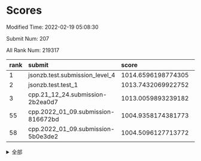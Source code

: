 # Scores

Modified Time: 2022-02-19 05:08:30

Submit Num: 207

All Rank Num: 219317

| rank |               submit               |       score        |       sigma        | pk_num |
| :--- | :--------------------------------- | :----------------- | :----------------- | :----- |
| 1    | jsonzb.test.submission_level_4     | 1014.6596198774305 | 0.8232126458436912 | 4235   |
| 2    | jsonzb.test.test_1                 | 1013.7432069922752 | 0.8268927545052162 | 4236   |
| 3    | cpp.21_12_24.submission-2b2ea0d7   | 1013.0059893239182 | 0.8210577087712831 | 4246   |
| 55   | cpp.2022_01_09.submission-816672bd | 1004.9358174381773 | 0.7173355039195193 | 4236   |
| 58   | cpp.2022_01_09.submission-5b0e3de2 | 1004.5096127713772 | 0.7185022137861468 | 4244   |


<details>
<summary>全部</summary>

| rank |                 submit                 |       score        |       sigma        | pk_num |
| :--- | :------------------------------------- | :----------------- | :----------------- | :----- |
| 1    | jsonzb.test.submission_level_4         | 1014.6596198774305 | 0.8232126458436912 | 4235   |
| 2    | jsonzb.test.test_1                     | 1013.7432069922752 | 0.8268927545052162 | 4236   |
| 3    | cpp.21_12_24.submission-2b2ea0d7       | 1013.0059893239182 | 0.8210577087712831 | 4246   |
| 4    | gobigger.level_3.submission_level_3_2  | 1011.6151562259504 | 0.7739183313840883 | 4241   |
| 5    | gobigger.level_3.submission_level_3_15 | 1011.6028744580931 | 0.8295160146623926 | 4237   |
| 6    | gobigger.level_3.submission_level_3_25 | 1011.5635137007566 | 0.7900331358864455 | 4242   |
| 7    | gobigger.level_3.submission_level_3_7  | 1011.554967439545  | 0.785254516253985  | 4240   |
| 8    | gobigger.level_3.submission_level_3_48 | 1011.3548490712327 | 0.7759776179526164 | 4235   |
| 9    | gobigger.level_3.submission_level_3_10 | 1011.2343437643386 | 0.7755481492886694 | 4234   |
| 10   | gobigger.level_3.submission_level_3_43 | 1010.9598467866929 | 0.790345724638098  | 4237   |
| 11   | gobigger.level_3.submission_level_3_0  | 1010.9443035506737 | 0.7668791017592492 | 4238   |
| 12   | gobigger.level_3.submission_level_3_32 | 1010.9399234894744 | 0.7870596027299442 | 4239   |
| 13   | gobigger.level_3.submission_level_3_6  | 1010.934246454717  | 0.7602518355296015 | 4238   |
| 14   | gobigger.level_3.submission_level_3_19 | 1010.9023651542738 | 0.7710534482758943 | 4237   |
| 15   | gobigger.level_3.submission_level_3_8  | 1010.8984832538505 | 0.788786376815297  | 4238   |
| 16   | gobigger.level_3.submission_level_3_34 | 1010.8537236509411 | 0.7557195041964311 | 4234   |
| 17   | gobigger.level_3.submission_level_3_20 | 1010.7889598552135 | 0.7591989155073091 | 4234   |
| 18   | gobigger.level_3.submission_level_3_44 | 1010.6777343298749 | 0.7571636986304657 | 4235   |
| 19   | gobigger.level_3.submission_level_3_14 | 1010.6628718517238 | 0.7637333919514664 | 4239   |
| 20   | gobigger.level_3.submission_level_3_11 | 1010.6510609923582 | 0.7550317328551124 | 4235   |
| 21   | gobigger.level_3.submission_level_3_13 | 1010.6181895224122 | 0.7634513521806704 | 4239   |
| 22   | gobigger.level_3.submission_level_3_33 | 1010.5825957359318 | 0.7757681474365031 | 4237   |
| 23   | gobigger.level_3.submission_level_3_4  | 1010.5622309566188 | 0.7725841400969705 | 4238   |
| 24   | gobigger.level_3.submission_level_3_16 | 1010.4973356470169 | 0.756347530880353  | 4238   |
| 25   | gobigger.level_3.submission_level_3_37 | 1010.4710286606244 | 0.7773161145760811 | 4238   |
| 26   | gobigger.level_3.submission_level_3_47 | 1010.4548260317054 | 0.7659989799321834 | 4236   |
| 27   | gobigger.level_3.submission_level_3_5  | 1010.422837218217  | 0.7873660252628719 | 4235   |
| 28   | gobigger.level_3.submission_level_3_39 | 1010.303353583966  | 0.7614439444621781 | 4240   |
| 29   | gobigger.level_3.submission_level_3_12 | 1010.178542732937  | 0.7632570970791804 | 4232   |
| 30   | gobigger.level_3.submission_level_3_35 | 1010.1446883209042 | 0.7587249354776335 | 4237   |
| 31   | gobigger.level_3.submission_level_3_46 | 1010.1431719662711 | 0.7554423236312173 | 4240   |
| 32   | gobigger.level_3.submission_level_3_27 | 1010.1111848436698 | 0.7599647962400572 | 4235   |
| 33   | gobigger.level_3.submission_level_3_1  | 1010.0793733220696 | 0.7604122302508729 | 4240   |
| 34   | gobigger.level_3.submission_level_3_36 | 1010.0689658651315 | 0.7338610318327151 | 4238   |
| 35   | gobigger.level_3.submission_level_3_23 | 1010.0178891963534 | 0.7310406760131148 | 4237   |
| 36   | gobigger.level_3.submission_level_3_30 | 1009.9959950680196 | 0.7586910575254653 | 4240   |
| 37   | gobigger.level_3.submission_level_3_9  | 1009.9829702346526 | 0.7756227278926225 | 4239   |
| 38   | gobigger.level_3.submission_level_3_28 | 1009.9595163249659 | 0.7697552589626586 | 4239   |
| 39   | gobigger.level_3.submission_level_3_26 | 1009.8199195529224 | 0.7520035595383198 | 4237   |
| 40   | gobigger.level_3.submission_level_3_40 | 1009.6068491319702 | 0.7664733449549427 | 4239   |
| 41   | gobigger.level_3.submission_level_3_38 | 1009.5842610691883 | 0.7439901005676232 | 4237   |
| 42   | gobigger.level_3.submission_level_3_21 | 1009.5630063579318 | 0.7490607809283071 | 4237   |
| 43   | gobigger.level_3.submission_level_3_45 | 1009.5400185074571 | 0.7556730007066675 | 4243   |
| 44   | gobigger.level_3.submission_level_3_22 | 1009.3803841301899 | 0.7693409876995982 | 4234   |
| 45   | gobigger.level_3.submission_level_3_42 | 1009.1944686219078 | 0.7452515169216829 | 4240   |
| 46   | gobigger.level_3.submission_level_3_29 | 1009.127675921722  | 0.737696164134192  | 4238   |
| 47   | gobigger.level_3.submission_level_3_18 | 1009.0683254372321 | 0.7679205110162726 | 4239   |
| 48   | gobigger.level_3.submission_level_3_3  | 1008.9663214110896 | 0.7506346221904505 | 4240   |
| 49   | gobigger.level_3.submission_level_3_24 | 1008.8508564060994 | 0.743530647993658  | 4236   |
| 50   | gobigger.level_3.submission_level_3_31 | 1008.8200363853454 | 0.7518892039845353 | 4233   |
| 51   | gobigger.level_3.submission_level_3_17 | 1008.7063853122205 | 0.7563299872368358 | 4238   |
| 52   | gobigger.level_3.submission_level_3_49 | 1008.5491141667048 | 0.7394190610930022 | 4236   |
| 53   | gobigger.level_3.submission_level_3_41 | 1008.3166859416228 | 0.7657766133406201 | 4233   |
| 54   | gobigger.level_1.submission_level_1_31 | 1004.9749052620164 | 0.7298793570685358 | 4241   |
| 55   | cpp.2022_01_09.submission-816672bd     | 1004.9358174381773 | 0.7173355039195193 | 4236   |
| 56   | gobigger.level_1.submission_level_1_18 | 1004.9291727326681 | 0.723454821533283  | 4237   |
| 57   | gobigger.level_1.submission_level_1_43 | 1004.8327593098845 | 0.7127151623231254 | 4232   |
| 58   | cpp.2022_01_09.submission-5b0e3de2     | 1004.5096127713772 | 0.7185022137861468 | 4244   |
| 59   | gobigger.level_1.submission_level_1_26 | 1004.2689428078883 | 0.7187071567920317 | 4236   |
| 60   | gobigger.level_1.submission_level_1_6  | 1004.1695878103808 | 0.7102302947598486 | 4235   |
| 61   | gobigger.level_1.submission_level_1_1  | 1004.163192911042  | 0.722410180430296  | 4238   |
| 62   | gobigger.level_1.submission_level_1_29 | 1004.0986069940286 | 0.7263854711508716 | 4236   |
| 63   | gobigger.level_1.submission_level_1_40 | 1004.0350044397373 | 0.7138127242426942 | 4237   |
| 64   | gobigger.level_1.submission_level_1_12 | 1004.0285489944367 | 0.7230036564170055 | 4236   |
| 65   | gobigger.level_1.submission_level_1_45 | 1004.0000785561967 | 0.7159276349729167 | 4240   |
| 66   | gobigger.level_1.submission_level_1_0  | 1003.8595553447774 | 0.7221862703216986 | 4242   |
| 67   | gobigger.level_1.submission_level_1_38 | 1003.7822216638455 | 0.7336837878706929 | 4241   |
| 68   | gobigger.level_1.submission_level_1_7  | 1003.699995886143  | 0.7103095805777359 | 4242   |
| 69   | gobigger.level_1.submission_level_1_21 | 1003.6977356390904 | 0.7285056242962813 | 4237   |
| 70   | gobigger.level_1.submission_level_1_2  | 1003.5385381786605 | 0.7185246298787685 | 4237   |
| 71   | gobigger.level_1.submission_level_1_36 | 1003.5314669365282 | 0.7173878568649686 | 4239   |
| 72   | gobigger.level_1.submission_level_1_41 | 1003.4617280441443 | 0.7170242458474    | 4236   |
| 73   | gobigger.level_1.submission_level_1_28 | 1003.4081749020754 | 0.7196337214996767 | 4237   |
| 74   | gobigger.level_1.submission_level_1_23 | 1003.3870144565161 | 0.717096098891468  | 4238   |
| 75   | gobigger.level_1.submission_level_1_17 | 1003.3585091993314 | 0.7197137555801387 | 4236   |
| 76   | gobigger.level_1.submission_level_1_32 | 1003.3437029596997 | 0.7143960263572015 | 4237   |
| 77   | gobigger.level_1.submission_level_1_3  | 1003.3305267055816 | 0.7126567552683307 | 4235   |
| 78   | gobigger.level_1.submission_level_1_33 | 1003.3284475071612 | 0.722368561287151  | 4237   |
| 79   | gobigger.level_1.submission_level_1_47 | 1003.3013013959504 | 0.7205116820380417 | 4238   |
| 80   | gobigger.level_1.submission_level_1_35 | 1003.2596663487327 | 0.7138911577705521 | 4241   |
| 81   | gobigger.level_1.submission_level_1_42 | 1003.2172621413182 | 0.7322434608611917 | 4238   |
| 82   | gobigger.level_1.submission_level_1_8  | 1003.1752469214009 | 0.7137672636277588 | 4237   |
| 83   | gobigger.level_1.submission_level_1_44 | 1003.1527372913205 | 0.730574711418094  | 4235   |
| 84   | gobigger.level_1.submission_level_1_34 | 1003.1509415155587 | 0.7112653399999808 | 4241   |
| 85   | gobigger.level_1.submission_level_1_10 | 1003.0861053909163 | 0.7117919836471917 | 4240   |
| 86   | gobigger.level_1.submission_level_1_24 | 1002.9405254552137 | 0.7099605643468704 | 4233   |
| 87   | gobigger.level_1.submission_level_1_46 | 1002.9371711802208 | 0.7144873423015109 | 4239   |
| 88   | gobigger.level_1.submission_level_1_11 | 1002.9225132466797 | 0.7148646389484199 | 4234   |
| 89   | gobigger.level_1.submission_level_1_14 | 1002.8901047615634 | 0.7104057672463847 | 4235   |
| 90   | gobigger.level_1.submission_level_1_20 | 1002.8854184440304 | 0.717625918492143  | 4237   |
| 91   | gobigger.level_1.submission_level_1_5  | 1002.7307554185978 | 0.7092389349843626 | 4238   |
| 92   | gobigger.level_1.submission_level_1_25 | 1002.7275209167933 | 0.7183705708480859 | 4241   |
| 93   | gobigger.level_1.submission_level_1_9  | 1002.6960692977727 | 0.7163699147854736 | 4239   |
| 94   | gobigger.level_1.submission_level_1_19 | 1002.6464954593425 | 0.7017706759866826 | 4239   |
| 95   | gobigger.level_1.submission_level_1_30 | 1002.5980309331082 | 0.7063888743199189 | 4241   |
| 96   | gobigger.level_1.submission_level_1_15 | 1002.3909136093628 | 0.7094095218363085 | 4238   |
| 97   | gobigger.level_1.submission_level_1_4  | 1002.3769793183397 | 0.7106653234959253 | 4236   |
| 98   | gobigger.level_1.submission_level_1_49 | 1002.3684372509456 | 0.7100147064601982 | 4240   |
| 99   | gobigger.level_1.submission_level_1_16 | 1002.3444570370123 | 0.7094646849525577 | 4243   |
| 100  | gobigger.level_1.submission_level_1_22 | 1002.3118838731657 | 0.7089492055846364 | 4238   |
| 101  | gobigger.level_1.submission_level_1_37 | 1002.1375420477306 | 0.719271374818703  | 4238   |
| 102  | gobigger.level_1.submission_level_1_27 | 1002.0585307536811 | 0.7137147607235478 | 4240   |
| 103  | gobigger.level_1.submission_level_1_13 | 1002.034242149235  | 0.7230988368804525 | 4237   |
| 104  | gobigger.level_1.submission_level_1_48 | 1001.9595437318119 | 0.7183401199580978 | 4242   |
| 105  | gobigger.level_1.submission_level_1_39 | 1001.5676764526578 | 0.7140233734087502 | 4238   |
| 106  | gobigger.random.submission_random_35   | 997.7132262259798  | 0.6980155659320554 | 4242   |
| 107  | gobigger.random.submission_random_9    | 997.4170869237346  | 0.7048623605073432 | 4240   |
| 108  | gobigger.random.submission_random_38   | 997.0253628709503  | 0.7023273697848241 | 4235   |
| 109  | gobigger.random.submission_random_37   | 996.8092847599221  | 0.7110250369158354 | 4240   |
| 110  | gobigger.random.submission_random_41   | 996.6933006575781  | 0.7089401274133077 | 4235   |
| 111  | gobigger.random.submission_random_14   | 996.6919829830799  | 0.7031774425940587 | 4234   |
| 112  | gobigger.random.submission_random_25   | 996.6673869506176  | 0.704616302410002  | 4236   |
| 113  | gobigger.random.submission_random_49   | 996.423790354644   | 0.7034811720785125 | 4242   |
| 114  | gobigger.random.submission_random_21   | 996.3949883076008  | 0.6993055159321291 | 4241   |
| 115  | gobigger.random.submission_random_34   | 996.3921558393197  | 0.7115019659526064 | 4241   |
| 116  | gobigger.random.submission_random_32   | 996.380492699807   | 0.7057265248410398 | 4240   |
| 117  | gobigger.random.submission_random_20   | 996.346247891981   | 0.718199952356774  | 4236   |
| 118  | gobigger.random.submission_random_48   | 996.3024743298632  | 0.714292953753933  | 4236   |
| 119  | gobigger.random.submission_random_1    | 996.2403895098753  | 0.7019150211525579 | 4239   |
| 120  | gobigger.random.submission_random_7    | 996.2377501989978  | 0.7273934330597209 | 4243   |
| 121  | gobigger.random.submission_random_5    | 996.2318082653669  | 0.6966297189303431 | 4238   |
| 122  | gobigger.random.submission_random_18   | 996.1133454588412  | 0.7175183074092322 | 4234   |
| 123  | gobigger.random.submission_random_10   | 996.1122573155359  | 0.7181370847843467 | 4238   |
| 124  | gobigger.random.submission_random_3    | 996.0579702754155  | 0.7137793861573456 | 4239   |
| 125  | gobigger.random.submission_random_45   | 996.0555290430221  | 0.7216007214917106 | 4239   |
| 126  | gobigger.random.submission_random_12   | 996.0082835840817  | 0.7171605543944074 | 4235   |
| 127  | gobigger.random.submission_random_46   | 995.9268347370505  | 0.7166568288367309 | 4238   |
| 128  | gobigger.random.submission_random_47   | 995.9079243471513  | 0.7038399177979854 | 4237   |
| 129  | gobigger.random.submission_random_11   | 995.8924476130901  | 0.7239693382520893 | 4233   |
| 130  | gobigger.random.submission_random_6    | 995.890903583527   | 0.708835753069676  | 4239   |
| 131  | gobigger.random.submission_random_13   | 995.8384671232066  | 0.7214035807856225 | 4234   |
| 132  | gobigger.random.submission_random_39   | 995.7886482979845  | 0.7286865159446083 | 4235   |
| 133  | gobigger.random.submission_random_42   | 995.7872496711879  | 0.7192523141906241 | 4231   |
| 134  | gobigger.random.submission_random_36   | 995.748105094482   | 0.7059383787444681 | 4240   |
| 135  | gobigger.random.submission_random_16   | 995.7270218133614  | 0.7048219673779885 | 4238   |
| 136  | gobigger.random.submission_random_30   | 995.6863829246981  | 0.7145385886415906 | 4239   |
| 137  | gobigger.random.submission_random_24   | 995.6849283504763  | 0.7135666438764633 | 4235   |
| 138  | gobigger.random.submission_random_23   | 995.5915026884489  | 0.7254041576636499 | 4242   |
| 139  | gobigger.random.submission_random_27   | 995.5880071403689  | 0.7106959841216378 | 4239   |
| 140  | gobigger.random.submission_random_15   | 995.5857764637863  | 0.7246285989149078 | 4238   |
| 141  | gobigger.random.submission_random_44   | 995.5098634101892  | 0.7181261181290305 | 4236   |
| 142  | gobigger.random.submission_random_4    | 995.4722159223344  | 0.7170938961921414 | 4240   |
| 143  | gobigger.random.submission_random_28   | 995.4708845517281  | 0.7066414396967262 | 4237   |
| 144  | gobigger.random.submission_random_29   | 995.351848743895   | 0.7138543103576774 | 4240   |
| 145  | gobigger.random.submission_random_19   | 995.2740523145018  | 0.7049070939231905 | 4242   |
| 146  | gobigger.random.submission_random_43   | 995.2550846205764  | 0.7111946950169052 | 4235   |
| 147  | gobigger.random.submission_random_2    | 995.1990291693827  | 0.7025415444967333 | 4242   |
| 148  | gobigger.random.submission_random_17   | 995.1605222082386  | 0.7247165796828875 | 4236   |
| 149  | gobigger.random.submission_random_33   | 995.1351194390022  | 0.724719665659114  | 4240   |
| 150  | gobigger.random.submission_random_40   | 995.0426012880135  | 0.7078689310428032 | 4242   |
| 151  | gobigger.random.submission_random_22   | 995.0314298822976  | 0.7011967292925584 | 4240   |
| 152  | gobigger.random.submission_random_0    | 995.020135744866   | 0.7084287951704168 | 4238   |
| 153  | gobigger.random.submission_random_8    | 994.7739673627528  | 0.7029067897224961 | 4239   |
| 154  | gobigger.random.submission_random_31   | 994.4003168344107  | 0.7195821477416695 | 4241   |
| 155  | gobigger.level_2.submission_level_2_19 | 994.2602776353763  | 0.7300777852462402 | 4239   |
| 156  | gobigger.random.submission_random_26   | 994.2371734348961  | 0.7222941389937957 | 4245   |
| 157  | gobigger.level_2.submission_level_2_17 | 993.813267091889   | 0.7329996497284461 | 4240   |
| 158  | gobigger.level_2.submission_level_2_11 | 993.3418782987923  | 0.7576134576513459 | 4241   |
| 159  | gobigger.level_2.submission_level_2_27 | 993.2977137401219  | 0.7520919773106293 | 4242   |
| 160  | gobigger.level_2.submission_level_2_38 | 993.1198454682798  | 0.7285937114289863 | 4233   |
| 161  | gobigger.level_2.submission_level_2_6  | 993.1084260269154  | 0.7328795193091434 | 4235   |
| 162  | gobigger.level_2.submission_level_2_29 | 992.9309053086228  | 0.728946227001244  | 4242   |
| 163  | gobigger.level_2.submission_level_2_13 | 992.8055181899529  | 0.7269720395752444 | 4238   |
| 164  | gobigger.level_2.submission_level_2_49 | 992.7940032116392  | 0.7383646265603786 | 4237   |
| 165  | gobigger.level_2.submission_level_2_21 | 992.7739543413983  | 0.7257071384233273 | 4236   |
| 166  | gobigger.level_2.submission_level_2_42 | 992.7496752053794  | 0.7443506319302425 | 4236   |
| 167  | gobigger.level_2.submission_level_2_10 | 992.4977395745558  | 0.7393007971888619 | 4241   |
| 168  | gobigger.level_2.submission_level_2_2  | 992.4278599486405  | 0.7470268784312841 | 4237   |
| 169  | gobigger.level_2.submission_level_2_45 | 992.3445166440177  | 0.757907220351161  | 4237   |
| 170  | gobigger.level_2.submission_level_2_41 | 992.3410839128634  | 0.7619017109357881 | 4239   |
| 171  | gobigger.level_2.submission_level_2_28 | 992.2300216542266  | 0.7512113253467511 | 4237   |
| 172  | gobigger.level_2.submission_level_2_3  | 992.2128248331823  | 0.7308598545333295 | 4236   |
| 173  | gobigger.level_2.submission_level_2_44 | 992.1134478079728  | 0.7373197259142503 | 4239   |
| 174  | gobigger.level_2.submission_level_2_12 | 992.0221971268816  | 0.7275093966314281 | 4236   |
| 175  | gobigger.level_2.submission_level_2_37 | 992.0018300311679  | 0.7419922526559722 | 4233   |
| 176  | gobigger.level_2.submission_level_2_22 | 991.9820295367756  | 0.7524484042146371 | 4242   |
| 177  | gobigger.level_2.submission_level_2_32 | 991.8476834789677  | 0.7256470137179717 | 4238   |
| 178  | gobigger.level_2.submission_level_2_14 | 991.8441040045625  | 0.7320578889479015 | 4235   |
| 179  | gobigger.level_2.submission_level_2_35 | 991.8080261648173  | 0.756379225507513  | 4238   |
| 180  | gobigger.level_2.submission_level_2_33 | 991.7715437408062  | 0.7468540347717441 | 4239   |
| 181  | gobigger.level_2.submission_level_2_4  | 991.7508302958014  | 0.7498545214401684 | 4242   |
| 182  | gobigger.level_2.submission_level_2_47 | 991.7505941471604  | 0.7468056352561571 | 4237   |
| 183  | gobigger.level_2.submission_level_2_15 | 991.6910387708646  | 0.7454604691223096 | 4236   |
| 184  | gobigger.level_2.submission_level_2_23 | 991.6804318055509  | 0.7361916063204231 | 4240   |
| 185  | gobigger.level_2.submission_level_2_18 | 991.5486847754044  | 0.7396337077003864 | 4239   |
| 186  | gobigger.level_2.submission_level_2_20 | 991.5468152476533  | 0.7485336238102221 | 4240   |
| 187  | gobigger.level_2.submission_level_2_16 | 991.5235024205698  | 0.7677862697063434 | 4234   |
| 188  | gobigger.level_2.submission_level_2_9  | 991.4634104233614  | 0.7659966087720899 | 4238   |
| 189  | gobigger.level_2.submission_level_2_40 | 991.4624716151482  | 0.7492062777914512 | 4243   |
| 190  | gobigger.level_2.submission_level_2_25 | 991.4619972791924  | 0.7373842917322693 | 4237   |
| 191  | gobigger.level_2.submission_level_2_39 | 991.4476212266864  | 0.7457760131143267 | 4238   |
| 192  | gobigger.level_2.submission_level_2_36 | 991.4374971504039  | 0.7575234225980444 | 4235   |
| 193  | gobigger.level_2.submission_level_2_26 | 991.347829288798   | 0.753102899970476  | 4238   |
| 194  | gobigger.level_2.submission_level_2_7  | 991.3396070030275  | 0.7433068275812139 | 4234   |
| 195  | gobigger.level_2.submission_level_2_30 | 991.3083375928079  | 0.7462035226247752 | 4240   |
| 196  | gobigger.level_2.submission_level_2_46 | 991.306576664015   | 0.7516717302631799 | 4237   |
| 197  | gobigger.level_2.submission_level_2_1  | 991.2015367319275  | 0.7443027695054945 | 4237   |
| 198  | gobigger.level_2.submission_level_2_0  | 991.1654746623727  | 0.7561887367916454 | 4241   |
| 199  | gobigger.level_2.submission_level_2_43 | 991.121015303932   | 0.7498963077944452 | 4238   |
| 200  | gobigger.level_2.submission_level_2_8  | 991.072258428388   | 0.7595370655406369 | 4240   |
| 201  | gobigger.level_2.submission_level_2_5  | 990.8409048103396  | 0.7562785906262516 | 4243   |
| 202  | gobigger.level_2.submission_level_2_24 | 990.7974517151823  | 0.7558944310854271 | 4242   |
| 203  | gobigger.level_2.submission_level_2_31 | 990.7531434985839  | 0.7671451032393748 | 4243   |
| 204  | gobigger.level_2.submission_level_2_48 | 990.6218473964949  | 0.7620468657194556 | 4239   |
| 205  | gobigger.level_2.submission_level_2_34 | 990.5520808695442  | 0.7572753616530009 | 4238   |
| 206  | gobigger.none.submission_none_1        | 978.6406002756829  | 1.2312550157167483 | 4238   |
| 207  | gobigger.none.submission_none_0        | 978.2699692716589  | 1.3465128924700882 | 4238   |

</details>